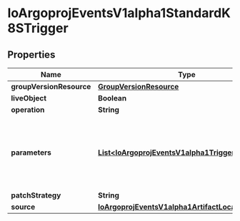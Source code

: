

# IoArgoprojEventsV1alpha1StandardK8STrigger


## Properties

Name | Type | Description | Notes
------------ | ------------- | ------------- | -------------
**groupVersionResource** | [**GroupVersionResource**](GroupVersionResource.md) |  |  [optional]
**liveObject** | **Boolean** |  |  [optional]
**operation** | **String** |  |  [optional]
**parameters** | [**List&lt;IoArgoprojEventsV1alpha1TriggerParameter&gt;**](IoArgoprojEventsV1alpha1TriggerParameter.md) | Parameters is the list of parameters that is applied to resolved K8s trigger object. |  [optional]
**patchStrategy** | **String** |  |  [optional]
**source** | [**IoArgoprojEventsV1alpha1ArtifactLocation**](IoArgoprojEventsV1alpha1ArtifactLocation.md) |  |  [optional]



